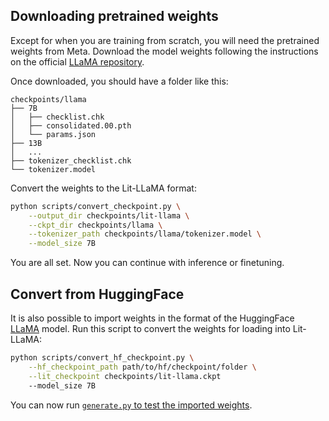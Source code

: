 ## Downloading pretrained weights

Except for when you are training from scratch, you will need the pretrained weights from Meta.
Download the model weights following the instructions on the official [LLaMA repository](https://github.com/facebookresearch/llama).

Once downloaded, you should have a folder like this:

```text
checkpoints/llama
├── 7B
│   ├── checklist.chk
│   ├── consolidated.00.pth
│   └── params.json
├── 13B
│   ...
├── tokenizer_checklist.chk
└── tokenizer.model
```

Convert the weights to the Lit-LLaMA format:

```bash
python scripts/convert_checkpoint.py \
    --output_dir checkpoints/lit-llama \
    --ckpt_dir checkpoints/llama \
    --tokenizer_path checkpoints/llama/tokenizer.model \
    --model_size 7B
```

You are all set. Now you can continue with inference or finetuning.

## Convert from HuggingFace

It is also possible to import weights in the format of the HuggingFace [LLaMA](https://huggingface.co/docs/transformers/main/en/model_doc/llama#transformers.LlamaForCausalLM) model.
Run this script to convert the weights for loading into Lit-LLaMA:

```bash
python scripts/convert_hf_checkpoint.py \
    --hf_checkpoint_path path/to/hf/checkpoint/folder \
    --lit_checkpoint checkpoints/lit-llama.ckpt
    --model_size 7B
```

You can now run [`generate.py` to test the imported weights](download_weights.md).